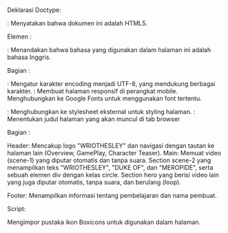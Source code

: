 Deklarasi Doctype:

<!DOCTYPE html>: Menyatakan bahwa dokumen ini adalah HTML5.

Elemen <html>:

<html lang="en">: Menandakan bahwa bahasa yang digunakan dalam halaman ini adalah bahasa Inggris.

Bagian <head>:

<meta charset="UTF-8" />: Mengatur karakter encoding menjadi UTF-8, yang mendukung berbagai karakter.
<meta name="viewport" content="width=device-width, initial-scale=1.0" />: Membuat halaman responsif di perangkat mobile.
Menghubungkan ke Google Fonts untuk menggunakan font tertentu.
<link rel="stylesheet" href="FrontEnd.css" />: Menghubungkan ke stylesheet eksternal untuk styling halaman.
<title>WRIOTHESLEY</title>: Menentukan judul halaman yang akan muncul di tab browser

Bagian <body>:

Header:
Mencakup logo "WRIOTHESLEY" dan navigasi dengan tautan ke halaman lain (Overview, GamePlay, Character Teaser).
Main:
Memuat video (scene-1) yang diputar otomatis dan tanpa suara.
Section scene-2 yang menampilkan teks "WRIOTHESLEY", "DUKE OF", dan "MEROPIDE", serta sebuah elemen div dengan kelas circle.
Section hero yang berisi video lain yang juga diputar otomatis, tanpa suara, dan berulang (loop).

Footer:
Menampilkan informasi tentang pembelajaran dan nama pembuat.

Script:

Mengimpor pustaka ikon Boxicons untuk digunakan dalam halaman.

